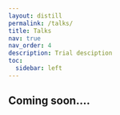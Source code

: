 ```yaml
---
layout: distill
permalink: /talks/
title: Talks
nav: true
nav_order: 4
description: Trial desciption
toc:
  sidebar: left
---
```


## Coming soon....
